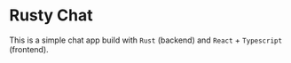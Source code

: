 # Rusty Chat

This is a simple chat app build with `Rust` (backend) and `React` + `Typescript` (frontend).
